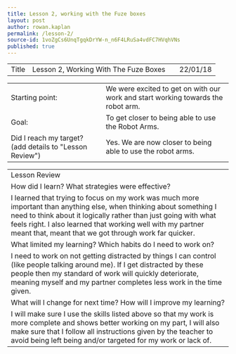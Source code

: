 ```yaml
---
title: Lesson 2, working with the Fuze boxes
layout: post
author: rowan.kaplan
permalink: /lesson-2/
source-id: 1voZgCs6UnqTgqkDrYW-n_n6F4LRuSa4vdFC7HVqhVNs
published: true
---
```

<table>
  <tr>
    <td>Title</td>
    <td>Lesson 2, Working With The Fuze Boxes</td>
    <td></td>
    <td>22/01/18</td>
  </tr>
</table>


<table>
  <tr>
    <td>Starting point:</td>
    <td>We were excited to get on with our work and start working towards the robot arm.</td>
  </tr>
  <tr>
    <td>Goal:</td>
    <td>To get closer to being able to use the Robot Arms.</td>
  </tr>
  <tr>
    <td>Did I reach my target?
(add details to "Lesson Review")</td>
    <td>Yes. We are now closer to being able to use the robot arms.</td>
  </tr>
</table>


<table>
  <tr>
    <td>Lesson Review</td>
  </tr>
  <tr>
    <td>How did I learn? What strategies were effective?</td>
  </tr>
  <tr>
    <td>I learned that trying to focus on my work was much more important than anything else, when thinking about something I need to think about it logically rather than just going with what feels right. I also learned that working well with my partner meant that, meant that we got through work far quicker.</td>
  </tr>
  <tr>
    <td>What limited my learning? Which habits do I need to work on?</td>
  </tr>
  <tr>
    <td>I need to work on not getting distracted by things I can control (like people talking around me). If I get distracted by these people then my standard of work will quickly deteriorate, meaning myself and my partner completes less work in the time given. </td>
  </tr>
  <tr>
    <td>What will I change for next time? How will I improve my learning?</td>
  </tr>
  <tr>
    <td>I will make sure I use the skills listed above so that my work is more complete and shows better working on my part, I will also make sure that I follow all instructions given by the teacher to avoid being left being and/or targeted for my work or lack of.</td>
  </tr>
</table>


